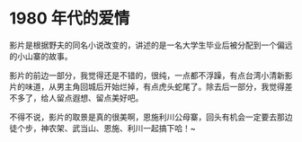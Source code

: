 # 1980 年代的爱情

影片是根据野夫的同名小说改变的，讲述的是一名大学生毕业后被分配到一个偏远的小山寨的故事。

影片的前边一部分，我觉得还是不错的，很纯，一点都不浮躁，有点台湾小清新影片的味道，从男主角回城后开始烂掉，有点虎头蛇尾了。除去后一部分，我觉得差不多了，给人留点遐想、留点美好吧。

不得不说，影片的取景是真的很美啊，恩施利川公母寨，回头有机会一定要去那边徒个步，神农架、武当山、恩施、利川一起搞下哈！~
